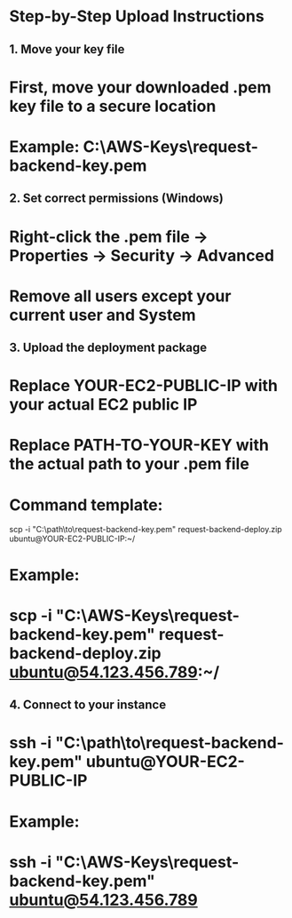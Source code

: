 # Step-by-Step Upload Instructions

## 1. Move your key file
# First, move your downloaded .pem key file to a secure location
# Example: C:\AWS-Keys\request-backend-key.pem

## 2. Set correct permissions (Windows)
# Right-click the .pem file → Properties → Security → Advanced
# Remove all users except your current user and System

## 3. Upload the deployment package
# Replace YOUR-EC2-PUBLIC-IP with your actual EC2 public IP
# Replace PATH-TO-YOUR-KEY with the actual path to your .pem file

# Command template:
scp -i "C:\path\to\request-backend-key.pem" request-backend-deploy.zip ubuntu@YOUR-EC2-PUBLIC-IP:~/

# Example:
# scp -i "C:\AWS-Keys\request-backend-key.pem" request-backend-deploy.zip ubuntu@54.123.456.789:~/

## 4. Connect to your instance
# ssh -i "C:\path\to\request-backend-key.pem" ubuntu@YOUR-EC2-PUBLIC-IP

# Example:
# ssh -i "C:\AWS-Keys\request-backend-key.pem" ubuntu@54.123.456.789
